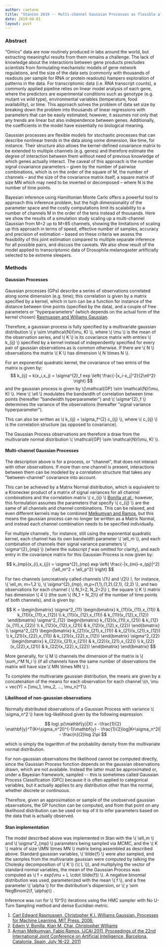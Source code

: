 ```yaml
---
author: caetano
title: "StanCon 2019 -- Multi-channel Gaussian Processes as flexible alternatives to linear models: perspectives and challenges to scaling up Bayesian inference to genomic-scale data"
date: 2019-08-01
layout: post
---
```


### Abstract

“Omics” data are now routinely produced in labs around the world, but extracting meaningful results from them remains a challenge. The lack of knowledge about the interactions between gene products precludes scientists from formulating mechanistic models of gene network regulations, and the size of the data sets (commonly with thousands of readouts per sample for RNA or protein readouts) hampers exploration of patterns in the data. For transcriptomic data (i.e. RNA transcript counts), a commonly applied pipeline relies on linear model analysis of each gene, where the predictors are experimental conditions such as genotype (e.g. mutant vs wild type), environmental variables (temperature, food availability), or time. This approach solves the problem of data set size by breaking down the problem into thousands of linear regressions with parameters that can be easily estimated; however, it assumes not only that any trends are linear but also independence between genes. Additionally, the coefficients in the model have essentially no biological meaning.

Gaussian processes are flexible models for stochastic processes that can describe nonlinear trends in the data along some dimension, like time, for instance. Their structure also allows the kernel-defined covariance matrix to be extended to multiple channels (e.g. genes) and therefore estimate the degree of interaction between them without need of previous knowledge of which genes actually interact. The caveat of this approach is the number signal covariance parameters – given by the number of pairwise combinations, which is on the order of the square of M, the number of channels – and the size of the covariance matrix itself, a square matrix of size MN which may need to be inverted or decomposed – where N is the number of time points.

Bayesian inference using Hamiltonian Monte Carlo offers a powerful tool to approach this inference problem, but the high dimensionality of the parameter space and the costly computations limit its scalability to a number of channels M in the order of the tens instead of thousands. Here we show the results of a simulation study scaling up a multi-channel Gaussian from M=2 up to M=85 channels, showing the limitations of scaling up this approach in terms of speed, effective number of samples, accuracy and precision of estimation – based on these criteria we assess the feasibility of this joint estimation compared to multiple separate inference for all possible pairs, and discuss the caveats. We also show result of the model applied to transcriptomic data of Drosophila melanogaster artificially selected to be extreme sleepers.

### Methods

#### Gaussian Processes

Gaussian processes (GPs) describe a series of observations correlated along some dimension (e.g. time); this correlation is given by a matrix specified by a kernel, which in turn can be a function for instance of the distance between time points (specified by the data), and a couple of free parameters or "hyperparameters" (which depends on the actual form of the kernel chosen) [Rasmussen and Williams Gaussian](http://www.gaussianprocess.org/gpml/).

Therefore, a gaussian process is fully specified by a multivariate gaussian distribution \\( y \\sim \\mathcal{N}(\\mu, K) \\), where \\( \\mu \\) is the mean of the observation series, and \\( K \\) is its covariance matrix with entries \\( k_{ij} \\) specified by a kernel instead of independently specified for every pair of gaussian observations as is common otherwise. If there are \\( N \\) observations the matrix \\( K \\) has dimension \\( N \\times N \\).

For an exponential quadratic kernel, the covariance of two entris of the matrix is given by:
$$ k_{ij} = k(x_i,x_j) = \sigma^{2}_f exp \left( \frac{-|x_i-x_j|^2}{2\ell^2} \right) $$ and the gaussian process is given by \\(\\mathcal{GP} \\sim \\mathcal{N}(\\mu, K) \\). Here \\( \\ell \\) modulates the bandwidth of correlation between time points (hereafter "bandwidth hyperparameter") and \\( \\sigma^{2}_f \\) determines the variance of the observations (hereafter "signal variance hyperparameter").

This can also be written as \\( k_{ij} = \\sigma_f^{2} c_{ij} \\), where \\( c_{ij} \\) is the correlation structure (as opposed to covariance).

The Gaussian Process observations are therefore a draw from the multivariate normal distribution \\( \\mathcal{GP} \\sim \\mathcal{N}(\\mu, K) \\).


#### Multi-channel Gaussian Processes

The description above is for a process, or "channel", that does not interact with other observations. If more than one channel is present, interactions between them can be modeled by a correlation structure that takes any "between-channel" covariance into account.

This can be achieved by a Matrix Normal distribution, which is equivalent to a Kronecker product of a matrix of signal variances for all channel combinations and the correlation matrix \\( c_{ij} \\) [Bonilla _et al._](https://papers.nips.cc/paper/3189-multi-task-gaussian-process-prediction); however, this formulation assumes the parameters that specify \\( c_{ij} \\) are the same of all channels and channel combinations. This can be relaxed, and even different kernels may be combined [Melkumyan and Ramos](https://www.ijcai.org/Proceedings/11/Papers/238.pdf), but this means the gaussian process can no longer be written as a Matrix Normal, and instead each channel combination needs to be specified individually.

For multiple channels , for instance, still using the exponential quadratic kernel, each channel has its own bandwidth parameter \\( \\ell_m \\), and each combination of channels their signal variance parameters \\( \\sigma^{2}_{mp} \\) (where the subscript _f_ was omitted for clarity), and each entry in the covariance matrix for this Gaussian Process is now given by:

$$ k_{mp}(x_{i},x_{j}) = \sigma^{2}_{mp} exp \left( \frac{-|x_{mi}-x_{pj}|^2}{\ell_m^2 + \ell_p^2} \right) $$

For two channels (uncreatively called channels \\(1\\) and \\(2\\) ), for instance, \\( \\ell_m, m=1,2 \\),  \\( \\sigma^{2}_{mp}, m,p=(1,1),(1,2),(2,1), (2,2) \\), and two observations for each channel ( \\( N_1=2, N_2=2\\) ), the square \\( K \\) matrix has dimension \\( 4 \\) (the sum \\( (N_1 + N_2)\\) of the number of time points of both channels), and is given by:

$$ K = \begin{bmatrix} \sigma^2_{11} \begin{bmatrix} k_{11}(x_{11},x_{11}) & k_{11}(x_{11},x_{12}) \\ k_{11}(x_{12},x_{11}) & k_{11}(x_{12},x_{12}) \end{bmatrix} \sigma^2_{12} \begin{bmatrix} k_{12}(x_{11},x_{21}) & k_{12}(x_{11},x_{22}) \\ k_{12}(x_{12},x_{21}) & k_{12}(x_{12},x_{22}) \end{bmatrix} \\ \sigma^2_{21} \begin{bmatrix} k_{21}(x_{21},x_{11}) & k_{21}(x_{21},x_{12}) \\ k_{21}(x_{22},x_{11}) & k_{21}(x_{22},x_{12}) \end{bmatrix} \sigma^2_{22} \begin{bmatrix} k_{22}(x_{21},x_{21}) & k_{22}(x_{21},x_{22}) \\ k_{22}(x_{22},x_{21}) & k_{22}(x_{22},x_{22}) \end{bmatrix} \end{bmatrix} $$

More generally, for \\( M \\) channels the dimension of the matrix is \\( \\sum_i^M N_i \\) (if all channels have the same number of observations the matrix will have size \\( MN \\times MN \\) ).

To complete the multivariate gaussian distribution, the means are given by a concatenation of the means for each observation for each channel \\(n, \\mu = vec(Y) = [\\mu_1, \\mu_2, ..., \\mu_n]^T\\).


#### Likelihood of non-gaussian observations

Normally distributed observations of a Gaussian Process with variance \\( \\sigma_n^2 \\) have log-likelihood given by the following expression:


$$ log\ p(\mathbf{y}|X) = -\frac{1}{2} \mathbf{y}^T(K+\sigma_n^2I)^{-1}\mathbf{y} - \frac{1}{2}log|K+\sigma_n^2I| - \frac{n}{2}log 2\pi $$

which is simply the logarithm of the probability density from the multivariate normal distribution.

For non-gaussian observations the likelihood cannot be computed directly, since the Gaussian Process function depends on the gaussian observations drawn, which are not available. Instead the latter must be approximated or, under a Bayesian framework, sampled -- this is sometimes called Gaussian Process Classification (GPC) because it is often applied to categorical variables, but it actually applies to any distribution other than the normal, whether discrete or continuous.

Therefore, given an approximation or sample of the unobserved gaussian observations, the GP function can be computed, and from that point on any likelihood distribution can be used on top of it to infer parameters based on the data that is actually observed.


#### Stan implementation
The model described above was implemented in Stan with the \\( \\ell_m \\) and \\( \\sigma^2_{mp} \\) parameters being sampled via _MCMC_, and the \\( K \\) matrix of size \\(MN \\times MN \\) matrix being assembled as described above. Standard gaussian variables, \\( \\tilde{f} \\) were also sampled, and the samples from the multivariate gaussian were computed by talking the Cholesky decomposition of \\(  K \\) (\\(  L \\)), and multiplying the vector of standard normal variables, the mean of the Gaussian Process was computed as \\( f = exp(\\mu + L \\cdot \\tilde{f}) \\). A negative binomial distribution was used, parameterized with the mean \\( f \\), and a free parameter \\( \\alpha \\) for the distribution's dispersion, or \\( y \\sim NegBinom2(f, \\alpha)\\) .

Inference was run for \\( 10^5\\) iterations using the HMC sampler with No U-Turn Sampling method and dense Euclidian metric.

1. [Carl Edward Rasmussen, Christopher K.I. Williams Gaussian. Processes for Machine Learning. MIT Press. 2006.](http://www.gaussianprocess.org/gpml/)
2. [Edwin V. Bonilla, Kian M. Chai, Christopher Williams](https://papers.nips.cc/paper/3189-multi-task-gaussian-process-prediction)
3. [Arman Melkumyan, Fabio Ramos, IJCAI 2011, Proceedings of the 22nd International Joint Conference on Artificial Intelligence, Barcelona, Catalonia, Spain, July 16-22, 2011](https://www.ijcai.org/Proceedings/11/Papers/238.pdf)

<!-- [//]: # (comment) -->
<!-- `-- caetano, {{ page.date | date: "%Y-%m-%d" }}` -->
